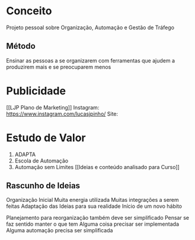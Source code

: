# Conceito
Projeto pessoal sobre Organização, Automação e Gestão de Tráfego
## Método
Ensinar as pessoas a se organizarem com ferramentas que ajudem a produzirem mais e se preocuparem menos
# Publicidade
[[LJP Plano de Marketing]]
Instagram: https://www.instagram.com/lucasjpinho/
Site: 
# Estudo de Valor
1. ADAPTA
2. Escola de Automação
3. Automação sem Limites
[[Ideias e conteúdo analisado para Curso]]
## Rascunho de Ideias
Organização Inicial
	Muita energia utilizada
	Muitas integrações a serem feitas
	Adaptação das Ideias para sua realidade
	Início de um novo hábito

Planejamento para reorganização também deve ser simplificado
	Pensar se faz sentido manter o que tem
	Alguma coisa precisar ser implementada
	Alguma automação precisa ser simplificada
